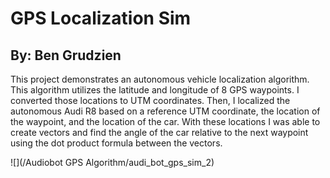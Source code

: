 # GPS Localization Sim

## By: Ben Grudzien

This project demonstrates an autonomous vehicle localization algorithm. This algorithm utilizes the latitude and longitude of 8 GPS waypoints. I converted those locations to UTM coordinates. Then, I localized the autonomous Audi R8 based on a reference UTM coordinate, the location of the waypoint, and the location of the car. With these locations I was able to create vectors and find the angle of the car relative to the next waypoint using the dot product formula between the vectors. 

![](/Audiobot GPS Algorithm/audi_bot_gps_sim_2)
